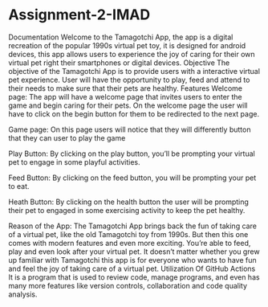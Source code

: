 # Assignment-2-IMAD
Documentation 
Welcome to the Tamagotchi App, the app is a digital recreation of the popular 1990s virtual pet toy, it is designed for android devices, this app allows users to experience the joy of caring for their own virtual pet right their smartphones or digital devices.
Objective 
The objective of the Tamagotchi App is to provide users with a interactive virtual pet experience. User will have the opportunity to play, feed and attend to their needs to make sure that their pets are healthy. 
Features 
Welcome page:
The app will have a welcome page that invites users to enter the game and begin caring for their pets. 
On the welcome page the user will have to click on the begin button for them to be redirected to the next page.
 

Game page:
On this page users will notice that they will differently button that they can user to play the game 
 




Play Button:
By clicking on the play button, you’ll be prompting your virtual pet to engage in some playful activities.
 







Feed Button:
By clicking on the feed button, you will be prompting your pet to eat.
 


Heath Button:
By clicking on the health button the user will be prompting their pet to engaged in some exercising activity to keep the pet healthy.
 
 
Reason of the App:
The Tamagotchi App brings back the fun of taking care of a virtual pet, like the old Tamagotchi toy from 1990s. But then this one comes with modern features and even more exciting. You’re able to feed, play and even look after your virtual pet. It doesn’t matter whether you grew up familiar with Tamagotchi this app is for everyone who wants to have fun and feel the joy of taking care of a virtual pet.
Utilization Of GitHub Actions 
It is a program that is used to review code, manage programs, and even has many more features like version controls, collaboration and code quality analysis. 
